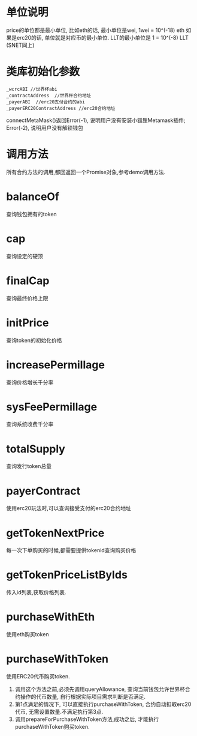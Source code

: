 # 单位说明

price的单位都是最小单位, 比如eth的话, 最小单位是wei, 1wei = 10^(-18) eth
如果是erc20的话, 单位就是对应币的最小单位. LLT的最小单位是 1 = 10^(-8) LLT 
(SNET同上)

# 类库初始化参数

    _wcrcABI //世界杯abi
    _contractAddress  //世界杯合约地址
    _payerABI  //erc20支付合约的abi
    _payerERC20ContractAddress //erc20合约地址

connectMetaMask()返回Error(-1), 说明用户没有安装小狐狸Metamask插件; Error(-2), 说明用户没有解锁钱包


# 调用方法

  所有合约方法的调用,都回返回一个Promise对象,参考demo调用方法.

# balanceOf
  查询钱包拥有的token

# cap
  查询设定的硬顶

# finalCap
  查询最终价格上限

# initPrice
  查询token的初始化价格

# increasePermillage
  查询价格增长千分率

# sysFeePermillage
  查询系统收费千分率

# totalSupply
  查询发行token总量

# payerContract
  使用erc20玩法时,可以查询接受支付的erc20合约地址

# getTokenNextPrice
  每一次下单购买的时候,都需要提供tokenid查询购买价格

# getTokenPriceListByIds
  传入id列表,获取价格列表.

# purchaseWithEth
  使用eth购买token

# purchaseWithToken
  使用ERC20代币购买token.
 
 1. 调用这个方法之前,必须先调用queryAllowance, 查询当前钱包允许世界杯合约操作的代币数量, 自行根据实际项目需求判断是否满足.
 2. 第1点满足的情况下, 可以直接执行purchaseWithToken, 合约自动扣取erc20代币, 无需设置数量.不满足执行第3点.
 3. 调用prepareForPurchaseWithToken方法,成功之后, 才能执行purchaseWithToken购买token.
